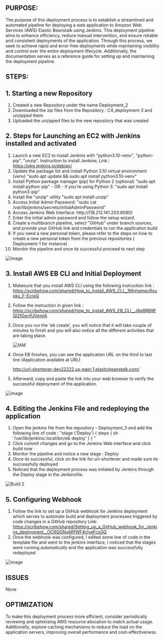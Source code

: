 ## PURPOSE:

The purpose of this deployment process is to establish a streamlined and automated pipeline for deploying a web application to Amazon Web Services (AWS) Elastic Beanstalk using Jenkins. This deployment pipeline aims to enhance efficiency, reduce manual intervention, and ensure reliable and consistent deployments of the application. Through this process, we seek to achieve rapid and error-free deployments while maintaining visibility and control over the entire deployment lifecycle. Additionally, the documentation serves as a reference guide for setting up and maintaining the deployment pipeline.

## STEPS:

## 1. Starting a new Repository
1. Created a new Repository under the name Deployment_2
2. Downloaded the zip files from the Repository : C4_deployment-3 and unzipped them
3. Uploaded the unzipped files to the new repository that was created

## 2. Steps for Launching an EC2 with Jenkins installed and activated
1. Launch a new EC2 to install Jenkins with "python3.10-venv", "python-pip", "unzip". Instruction to install Jenkins; Link : https://pkg.jenkins.io/debian/
2. Update the package list and install Python 3.10 virtual environment (venv)
"sudo apt update && sudo apt install python3.10-venv"
3. Install Python package manager (pip) for Python 2 (optional)
"sudo apt install python-pip"  - OR - if you're using Python 3: "sudo apt install python3-pip"
4. Install the "unzip" utility "sudo apt install unzip"
5. Access Initial Admin Password: "sudo cat /var/lib/jenkins/secrets/initialAdminPassword"
6. Access Jenkins Web Interface: http://[18.212.141.203:8080]
7. Enter the initial admin password and follow the setup wizard.
8. Create a multibranch pipeline, select "GitHub" under branch sources, and provide your GitHub link and credentials to run the application build
9. If you need a new personal token, please refer to the steps on how to create a new personal token from the previous repositories ( Deployment-1 for instance)
10. Monitor the pipeline and once its successful proceed to next step 
    
    
![image](https://github.com/SaraGurungLABS01/Deployment_3/assets/140760966/23820817-5e5d-4d85-9a98-2ca0f0f81dce)

## 3. Install AWS EB CLI and Initial Deployment
1. Makesure that you install AWS CLI using the following instruction link : https://scribehow.com/shared/How_to_Install_AWS_CLI__1MnhqmpcRxupkx_F-EcreQ
2. Follow the instruction in given link : https://scribehow.com/shared/How_to_install_AWS_EB_CLI__J6eBRB9FQl2fGenfUVemlA
3. Once you run the 'eb create', you will notice that it will take couple of minutes to finish and you will also notice all the different activities that are taking place.
   
   ![IAM](https://github.com/SaraGurungLABS01/Deployment_3/assets/140760966/dcafc952-0e39-4e80-b7ab-96b1f011c076)

4. Once EB finishes, you can see the application URL on the third to last line (Application available at URL)
   
   http://url-shortener-dev22222.us-east-1.elasticbeanstalk.com/
5. Afterward, copy and paste the link into your web browser to verify the successful deployment of the application.

![image](https://github.com/SaraGurungLABS01/Deployment_3/assets/140760966/f34cf51d-1fe9-4b1d-925e-b02ccffacfa9)



## 4. Editing the Jenkins File and redeploying the application
1. Open the jenkins file from the repository - Deployment_3 and add the following line of code : "stage ('Deploy') { steps { sh '/var/lib/jenkins/.local/bin/eb deploy' } } "
2. Click commit changes and go to the Jenkins Web interface and click build now
3. Monitor the pipeline and notice a new stage : Deploy
4. Once its successful, click on the link for url-shortener and made sure its successfully deployed
5. Noticed that the deployment process was initiated by Jenkins through the Deploy stage in the Jenkinsfile.


 ![Build 2](https://github.com/SaraGurungLABS01/Deployment_3/assets/140760966/a2c2bb15-01a9-4659-a05e-7316e5a65d51)
  

## 5. Configuring Webhook
1. Follow the link to set up a GitHub webhook for Jenkins deployment which serves to automate build and deployment processes triggered by code changes in a GitHub repository
   Link: https://scribehow.com/shared/Setting_up_a_GitHub_webhook_for_Jenkins_deployment__OCRQGNvARfWF4clyeFcsGQ
2. Once the webhook was configured, I edited some line of code in the template file and went to the jenkins interface, I noticed that the stages were running automatically and the application was successfully redeployed

![image](https://github.com/SaraGurungLABS01/Deployment_3/assets/140760966/b4321284-bb5d-41ca-9ac5-75bc8b895e7b)



## ISSUES
None

## OPTIMIZATION

To make this deployment process more efficient, consider periodically reviewing and optimizing AWS resource allocation to match actual usage. Additionally, explore caching mechanisms to reduce the load on the application servers, improving overall performance and cost-effectiveness.













